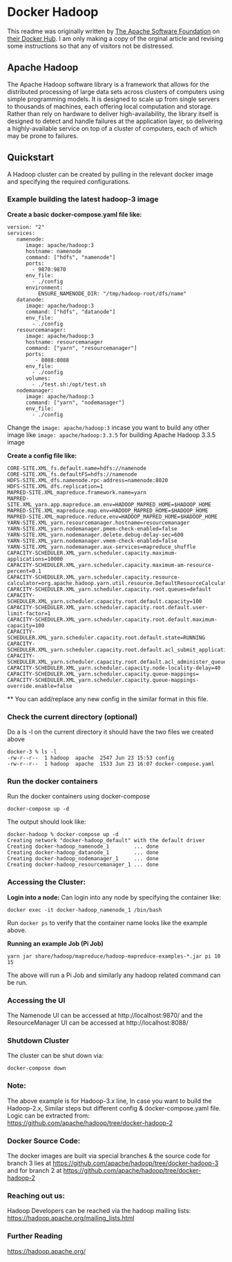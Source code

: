 # Docker Hadoop
This readme was originally written by [The Apache Software Foundation](https://hub.docker.com/u/apache) on [their Docker Hub](https://hub.docker.com/r/apache/hadoop). I am only making a copy of the orginal article and revising some instructions so that any of visitors not be distressed.

## Apache Hadoop
The Apache Hadoop software library is a framework that allows for the distributed processing of large data sets across clusters of computers using simple programming models. It is designed to scale up from single servers to thousands of machines, each offering local computation and storage. Rather than rely on hardware to deliver high-availability, the library itself is designed to detect and handle failures at the application layer, so delivering a highly-available service on top of a cluster of computers, each of which may be prone to failures.

## Quickstart
A Hadoop cluster can be created by pulling in the relevant docker image and specifying the required configurations.

### Example building the latest hadoop-3 image
**Create a basic docker-compose.yaml file like:**
```
version: "2"
services:
   namenode:
      image: apache/hadoop:3
      hostname: namenode
      command: ["hdfs", "namenode"]
      ports:
        - 9870:9870
      env_file:
        - ./config
      environment:
          ENSURE_NAMENODE_DIR: "/tmp/hadoop-root/dfs/name"
   datanode:
      image: apache/hadoop:3
      command: ["hdfs", "datanode"]
      env_file:
        - ./config      
   resourcemanager:
      image: apache/hadoop:3
      hostname: resourcemanager
      command: ["yarn", "resourcemanager"]
      ports:
         - 8088:8088
      env_file:
        - ./config
      volumes:
        - ./test.sh:/opt/test.sh
   nodemanager:
      image: apache/hadoop:3
      command: ["yarn", "nodemanager"]
      env_file:
        - ./config
```
Change the ```image: apache/hadoop:3``` incase you want to build any other image like ```image: apache/hadoop:3.3.5``` for building Apache Hadoop 3.3.5 image

**Create a config file like:**
```
CORE-SITE.XML_fs.default.name=hdfs://namenode
CORE-SITE.XML_fs.defaultFS=hdfs://namenode
HDFS-SITE.XML_dfs.namenode.rpc-address=namenode:8020
HDFS-SITE.XML_dfs.replication=1
MAPRED-SITE.XML_mapreduce.framework.name=yarn
MAPRED-SITE.XML_yarn.app.mapreduce.am.env=HADOOP_MAPRED_HOME=$HADOOP_HOME
MAPRED-SITE.XML_mapreduce.map.env=HADOOP_MAPRED_HOME=$HADOOP_HOME
MAPRED-SITE.XML_mapreduce.reduce.env=HADOOP_MAPRED_HOME=$HADOOP_HOME
YARN-SITE.XML_yarn.resourcemanager.hostname=resourcemanager
YARN-SITE.XML_yarn.nodemanager.pmem-check-enabled=false
YARN-SITE.XML_yarn.nodemanager.delete.debug-delay-sec=600
YARN-SITE.XML_yarn.nodemanager.vmem-check-enabled=false
YARN-SITE.XML_yarn.nodemanager.aux-services=mapreduce_shuffle
CAPACITY-SCHEDULER.XML_yarn.scheduler.capacity.maximum-applications=10000
CAPACITY-SCHEDULER.XML_yarn.scheduler.capacity.maximum-am-resource-percent=0.1
CAPACITY-SCHEDULER.XML_yarn.scheduler.capacity.resource-calculator=org.apache.hadoop.yarn.util.resource.DefaultResourceCalculator
CAPACITY-SCHEDULER.XML_yarn.scheduler.capacity.root.queues=default
CAPACITY-SCHEDULER.XML_yarn.scheduler.capacity.root.default.capacity=100
CAPACITY-SCHEDULER.XML_yarn.scheduler.capacity.root.default.user-limit-factor=1
CAPACITY-SCHEDULER.XML_yarn.scheduler.capacity.root.default.maximum-capacity=100
CAPACITY-SCHEDULER.XML_yarn.scheduler.capacity.root.default.state=RUNNING
CAPACITY-SCHEDULER.XML_yarn.scheduler.capacity.root.default.acl_submit_applications=*
CAPACITY-SCHEDULER.XML_yarn.scheduler.capacity.root.default.acl_administer_queue=*
CAPACITY-SCHEDULER.XML_yarn.scheduler.capacity.node-locality-delay=40
CAPACITY-SCHEDULER.XML_yarn.scheduler.capacity.queue-mappings=
CAPACITY-SCHEDULER.XML_yarn.scheduler.capacity.queue-mappings-override.enable=false
```
** You can add/replace any new config in the similar format in this file.

### Check the current directory (optional)
Do a ls -l on the current directory it should have the two files we created above
```
docker-3 % ls -l
-rw-r--r--  1 hadoop  apache  2547 Jun 23 15:53 config
-rw-r--r--  1 hadoop  apache  1533 Jun 23 16:07 docker-compose.yaml
```

### Run the docker containers
Run the docker containers using docker-compose
```
docker-compose up -d
```
The output should look like:
```
docker-hadoop % docker-compose up -d    
Creating network "docker-hadoop_default" with the default driver
Creating docker-hadoop_namenode_1        ... done
Creating docker-hadoop_datanode_1        ... done
Creating docker-hadoop_nodemanager_1     ... done
Creating docker-hadoop_resourcemanager_1 ... done
```

### Accessing the Cluster:
**Login into a node:**
Can login into any node by specifying the container like:
```
docker exec -it docker-hadoop_namenode_1 /bin/bash 
```
Run ```docker ps``` to verify that the container name looks like the example above.

**Running an example Job (Pi Job)**
```
yarn jar share/hadoop/mapreduce/hadoop-mapreduce-examples-*.jar pi 10 15
```
The above will run a Pi Job and similarly any hadoop related command can be run.

### Accessing the UI
The Namenode UI can be accessed at http://localhost:9870/ and the ResourceManager UI can be accessed at http://localhost:8088/

### Shutdown Cluster
The cluster can be shut down via:
```
docker-compose down
```

### Note:
The above example is for Hadoop-3.x line, In case you want to build the Hadoop-2.x, Similar steps but different config & docker-compose.yaml file. Logic can be extracted from: https://github.com/apache/hadoop/tree/docker-hadoop-2

### Docker Source Code:
The docker images are built via special branches & the source code for branch 3 lies at https://github.com/apache/hadoop/tree/docker-hadoop-3 and for branch 2 at https://github.com/apache/hadoop/tree/docker-hadoop-2

### Reaching out us:
Hadoop Developers can be reached via the hadoop mailing lists: https://hadoop.apache.org/mailing_lists.html

### Further Reading
https://hadoop.apache.org/